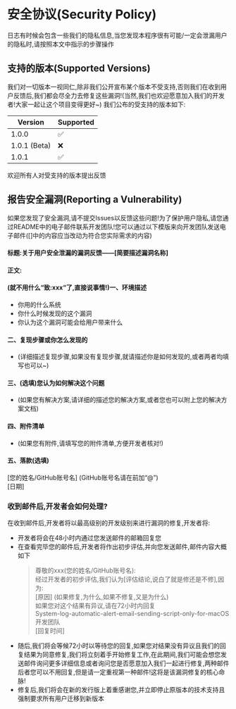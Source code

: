 # 安全协议(Security Policy)
日志有时候会包含一些我们的隐私信息,当您发现本程序很有可能/一定会泄漏用户的隐私时,请按照本文中指示的步骤操作
## 支持的版本(Supported Versions)
我们对一切版本一视同仁,除非我们公开宣布某个版本不受支持,否则我们在收到用户反馈后,我们都会尽全力去修复这些漏洞!(当然,我们也欢迎愿意加入我们的开发者!大家一起让这个项目变得更好~)
我们公布的受支持的版本如下:

| Version | Supported          |
| ------- | ------------------ |
| 1.0.0   | :white_check_mark: |
|1.0.1 (Beta)| :x: |
|1.0.1|:white_check_mark:|

欢迎所有人对受支持的版本提出反馈

## 报告安全漏洞(Reporting a Vulnerability)

如果您发现了安全漏洞,请不提交Issues以反馈这些问题!为了保护用户隐私,请您通过README中的电子邮件联系开发团队!您可以通过以下模版来向开发团队发送电子邮件([]中的内容应当改动为符合您实际需求的内容)<br>
#### 标题:关于用户安全泄漏的漏洞反馈——[简要描述漏洞名称]
#### 正文:
#### (就不用什么“致:xxx“了,直接说事情!)一、环境描述
- 你用的什么系统
- 你什么时候发现的这个漏洞
- 你认为这个漏洞可能会给用户带来什么
#### 二、复现步骤或你怎么发现的
- (详细描述复现步骤,如果没有复现步骤,就请描述你是如何发现的,或者两者均填写也可以~)
#### 三、(选填)您认为如何解决这个问题
- (如果您有解决方案,请详细的描述您的解决方案,或者您也可以附上您的解决方案文档)
#### 四、附件清单
- (如果您有附件,请填写您的附件清单,方便开发者核对!)
#### 五、落款(选填)
[您的姓名/GitHub账号名] (GitHub账号名请在前加“@”)<br>
[日期]<br>
### 收到邮件后,开发者会如何处理?
在收到邮件后,开发者将以最高级别的开发级别来进行漏洞的修复,开发者将:

- 开发者将会在48小时内通过您发送邮件的邮箱回复您
- 在查看完毕您的邮件后,开发者将作出初步评估,并向您发送邮件,邮件内容大概如下
  >尊敬的xxx(您的姓名/GitHub账号名):<br>
  >经过开发者的初步评估,我们认为[评估结论,说白了就是修还是不修],因为:<br>
  >[原因] (如果修复,为什么,如果不修复,又是为什么)<br>
  >如果您对这个结果有异议,请在72小时内回复<br>
  >System-log-automatic-alert-email-sending-script-only-for-macOS开发团队<br>
  >[回复时间]<br>
- 随后,我们将会等候72小时以等待您的回复,如果您对结果没有异议且我们的回复结果为同意修复,我们将立刻着手开始修复工作,在此期间,我们可能会想您发送邮件询问更多详细信息或者询问您是否愿意加入我们一起进行修复,两种邮件后者您可以不用回复,但是请一定重视第一种邮件!这将是该漏洞修复的核心命脉!
- 修复后,我们将会在新的发行版上着重感谢您,并立即停止原版本的技术支持且强制要求所有用户迁移到新版本

